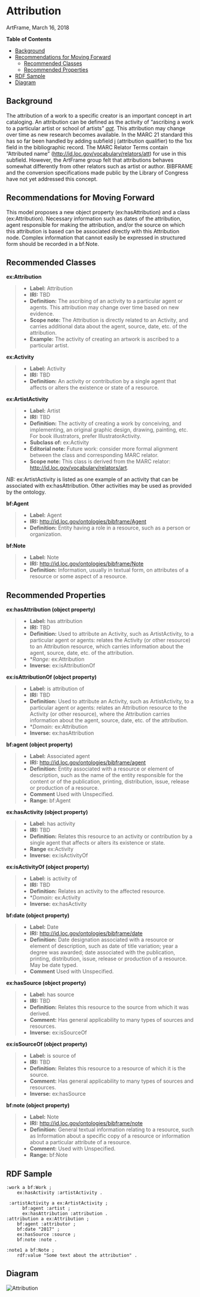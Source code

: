 Attribution
===============
ArtFrame, March 16, 2018

**Table of Contents**
- [Background](#background)
- [Recommendations for Moving Forward](#recommendations)
  - [Recommended Classes](#classes)
  - [Recommended Properties](#properties)
- [RDF Sample](#rdf)
- [Diagram](#diagram)

<a name="background">Background</a>
-----------
The attribution of a work to a specific creator is an important concept in art cataloging. An attribution can be defined as the 
activity of “ascribing a work to a particular artist or school of artists” [*aat*](http://www.getty.edu/vow/AATFullDisplay?find=attribution&logic=AND&note=&english=N&prev_page=1&subjectid=300056109).
This attribution may change over time as new research becomes available. In the MARC 21 standard this has so far been handled by 
adding subfield j (attribution qualifier) to the 1xx field in the bibliographic record. The MARC Relator Terms contain “Attributed 
name” (http://id.loc.gov/vocabulary/relators/att) for use in this subfield. However, the ArtFrame group felt that attributions 
behaves somewhat differently from other relators such as artist or author. BIBFRAME and the conversion specifications made public 
by the Library of Congress have not yet addressed this concept.

<a name="recommendations">Recommendations for Moving Forward</a>
---------------------------

This model proposes a new object property (ex:hasAttribution) and a class (ex:Attribution). Necessary information such as dates of 
the attribution, agent responsible for making the attribution, and/or the source on which this attribution is based can be associated 
directly with this Attribution node. Complex information that cannot easily be expressed in structured form should be recorded in 
a bf:Note.

<a name="classes">Recommended Classes</a>
-----------

**ex:Attribution**
> - **Label:** Attribution
> - **IRI:** TBD
> - **Definition:** The ascribing of an activity to a particular agent or agents. This attribution may change over time based on new evidence.  
> - **Scope note:** The Attribution is directly related to an Activity, and carries additional data about the agent, source, date, etc. of the attribution.
> - **Example:** The activity of creating an artwork is ascribed to a particular artist.

**ex:Activity**
> - **Label:** Activity
> - **IRI:** TBD
> - **Definition:** An activity or contribution by a single agent that affects or alters the existence or state of a resource.

**ex:ArtistActivity**
> - **Label:** Artist
> - **IRI:** TBD
> - **Definition:** The activity of creating a work by conceiving, and implementing, an original graphic design, drawing, 
                    painting, etc. For book illustrators, prefer IllustratorActivity.
> - **Subclass of:** ex:Activity
> - **Editorial note:** Future work: consider more formal alignment between the class and corresponding MARC relator.
> - **Scope note:** This class is derived from the MARC relator: http://id.loc.gov/vocabulary/relators/art.

*NB:* ex:ArtistActivity is listed as one example of an activity that can be associated with ex:hasAttribution. Other activities 
may be used as provided by the ontology.

**bf:Agent**
> - **Label:** Agent
> - **IRI:** http://id.loc.gov/ontologies/bibframe/Agent
> - **Definition:** Entity having a role in a resource, such as a person or organization.

**bf:Note**
> - **Label:** Note
> - **IRI:** http://id.loc.gov/ontologies/bibframe/Note
> - **Definition:** Information, usually in textual form, on attributes of a resource or some aspect of a resource.

<a name="properties">Recommended Properties</a>
-----------

**ex:hasAttribution (object property)**
> - **Label:** has attribution
> - **IRI:** TBD
> - **Definition:** Used to attribute an Activity, such as ArtistActivity, to a particular agent or agents: relates the Activity (or other resource) to an Attribution resource, which carries information about the agent, source, date, etc. of the attribution.
> - **Range:* ex:Attribution
> - **Inverse:** ex:isAttributionOf

**ex:isAttributionOf (object property)**
> - **Label:** is attribution of
> - **IRI:** TBD
> - **Definition:** Used to attribute an Activity, such as ArtistActivity, to a particular agent or agents: relates an Attribution resource to the Activity (or other resource), where the Attribution carries information about the agent, source, date, etc. of the attribution. 
> - **Domain:* ex:Attribution
> - **Inverse:** ex:hasAttribution

**bf:agent (object property)**
> - **Label:** Associated agent
> - **IRI:** http://id.loc.gov/ontologies/bibframe/agent
> - **Definition:** Entity associated with a resource or element of description, such as the name of the entity responsible for 
                    the content or of the publication, printing, distribution, issue, release or production of a resource.
> - **Comment** Used with Unspecified.
> - **Range:** bf:Agent

**ex:hasActivity (object property)**
> - **Label:** has activity
> - **IRI:** TBD
> - **Definition:** Relates this resource to an activity or contribution by a single agent that affects or alters its existence 
                    or state.
> - **Range** ex:Activity
> - **Inverse:** ex:isActivityOf

**ex:isActivityOf (object property)**
> - **Label:** is activity of
> - **IRI:** TBD
> - **Definition:** Relates an activity to the affected resource.
> - **Domain:* ex:Activity
> - **Inverse:** ex:hasActivity

**bf:date (object property)**
> - **Label:** Date
> - **IRI:** http://id.loc.gov/ontologies/bibframe/date
> - **Definition:** Date designation associated with a resource or element of description, such as date of title variation; 
                    year a degree was awarded; date associated with the publication, printing, distribution, issue, release or 
                    production of a resource. May be date typed.
> - **Comment** Used with Unspecified.

**ex:hasSource (object property)**
> - **Label:** has source
> - **IRI:** TBD
> - **Definition:** Relates this resource to the source from which it was derived.
> - **Comment:** Has general applicability to many types of sources and resources.
> - **Inverse:** ex:isSourceOf

**ex:isSourceOf (object property)**
> - **Label:** is source of
> - **IRI:** TBD
> - **Definition:** Relates this resource to a resource of which it is the source.
> - **Comment:** Has general applicability to many types of sources and resources.
> - **Inverse:** ex:hasSource

**bf:note (object property)**
> - **Label:** Note
> - **IRI:** http://id.loc.gov/ontologies/bibframe/note
> - **Definition:** General textual information relating to a resource, such as Information about a specific copy of a resource 
                    or information about a particular attribute of a resource.
> - **Comment:** Used with Unspecified.
> - **Range:** bf:Note

<a name="rdf">RDF Sample</a>
-----------

```
:work a bf:Work ;
    ex:hasActivity :artistActivity .

 :artistActivity a ex:ArtistActivity ;
      bf:agent :artist ;
      ex:hasAttribution :attribution .
:attribution a ex:Attribution ;
    bf:agent :attributor ;
    bf:date "2017" ;
    ex:hasSource :source ;
    bf:note :note .

:note1 a bf:Note ;
    rdf:value "Some text about the attribution" .

```
<a name="diagram">Diagram</a>
-----------
![Attribution](modeling_diagrams/attribution.png)

